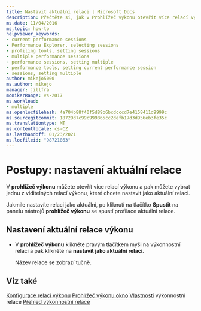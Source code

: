 ```yaml
---
title: Nastavit aktuální relaci | Microsoft Docs
description: Přečtěte si, jak v Prohlížeč výkonu otevřít více relací výkonu a vybrat jednu z viditelných relací výkonu, které chcete nastavit jako aktuální relaci.
ms.date: 11/04/2016
ms.topic: how-to
helpviewer_keywords:
- current performance sessions
- Performance Explorer, selecting sessions
- profiling tools, setting sessions
- multiple performance sessions
- performance sessions, setting multiple
- performance tools, setting current performance session
- sessions, setting multiple
author: mikejo5000
ms.author: mikejo
manager: jillfra
monikerRange: vs-2017
ms.workload:
- multiple
ms.openlocfilehash: 4a704b88f40f5d89b6bcdcccd7e4158411d9999c
ms.sourcegitcommit: 18729d7c99c999865cc2defb17d3d956eb3fe35c
ms.translationtype: MT
ms.contentlocale: cs-CZ
ms.lasthandoff: 01/23/2021
ms.locfileid: "98721863"
---
```

# <a name="how-to-set-the-current-session"></a>Postupy: nastavení aktuální relace

V **prohlížeč výkonu** můžete otevřít více relací výkonu a pak můžete vybrat jednu z viditelných relací výkonu, které chcete nastavit jako aktuální relaci.

Jakmile nastavíte relaci jako aktuální, po kliknutí na tlačítko **Spustit** na panelu nástrojů **prohlížeč výkonu** se spustí profilace aktuální relace.

## <a name="to-set-current-performance-session"></a>Nastavení aktuální relace výkonu

- V **prohlížeč výkonu** klikněte pravým tlačítkem myši na výkonnostní relaci a pak klikněte na **nastavit jako aktuální relaci**.

     Název relace se zobrazí tučně.

## <a name="see-also"></a>Viz také

[Konfigurace relací výkonu](../profiling/configuring-performance-sessions.md) 
 [Prohlížeč výkonu okno](../profiling/performance-explorer-window.md) 
 [Vlastnosti](../profiling/performance-session-properties.md) 
 výkonnostní relace [Přehled výkonnostní relace](../profiling/performance-session-overview.md)
